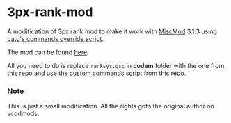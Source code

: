 # 3px-rank-mod

A modification of 3px rank mod to make it work with [MiscMod](https://github.com/cato-a/CoDaM_MiscMod) 3.1.3 using [cato's commands override script](https://github.com/cato-a/CoDaM_CustomCommands).

The mod can be found [here](https://vcodmods.com/view/rank-system).

All you need to do is replace `ranksys.gsc` in **codam** folder with the one from this repo and use the
custom commands script from this repo.

### Note
  This is just a small modification. All the rights goto the original author on vcodmods.
